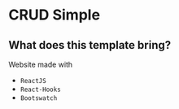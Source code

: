 # CRUD Simple
## What does this template bring?
Website made with
* `ReactJS `
* `React-Hooks`
* `Bootswatch`